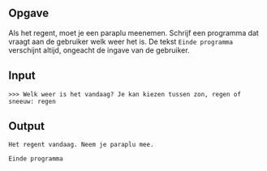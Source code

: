 ## Opgave

Als het regent, moet je een paraplu meenemen. Schrijf een programma dat vraagt aan de gebruiker welk weer het is. De tekst `Einde programma` verschijnt altijd, ongeacht de ingave van de gebruiker.

## Input

```
>>> Welk weer is het vandaag? Je kan kiezen tussen zon, regen of sneeuw: regen
```
## Output

```
Het regent vandaag. Neem je paraplu mee.

Einde programma
```
